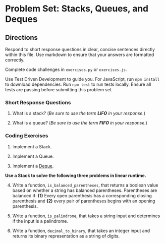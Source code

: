 # Problem Set: Stacks, Queues, and Deques

## Directions
Respond to short response questions in clear, concise sentences directly within this file. Use markdown to ensure that your answers are formatted correctly.

Complete code challenges in `exercises.py` or `exercises.js`. 

Use Test Driven Development to guide you. For JavaScript, run `npm install` to download dependencies. Run `npm test` to run tests locally. Ensure all tests are passing before submitting this problem set.

### Short Response Questions
1. What is a stack? (_Be sure to use the term **LIFO** in your response._)

2. What is a queue? (_Be sure to use the term **FIFO** in your response._)

### Coding Exercises

1. Implement a Stack.

2. Implement a Queue.

3. Implement a [Deque](https://bradfieldcs.com/algos/deques/introduction/).

**Use a Stack to solve the following three problems in linear runtime.**

4. Write a function, `is_balanced_parentheses`, that returns a boolean value based on whether a string has balanced parentheses. Parentheses are balanced if: **(1)** Every open parenthesis has a corresponding closing parenthesis and **(2)** every pair of parentheses begins with an opening parenthesis.

5. Write a function, `is_palindrome`, that takes a string input and determines if the input is a palindrome.

6. Write a function, `decimal_to_binary`, that takes an integer input and returns its binary representation as a string of digits.
